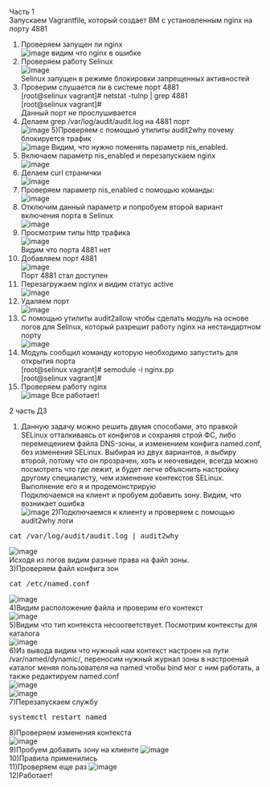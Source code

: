 Часть 1<br>
Запускаем Vagrantfile, который создает ВМ с установленным nginx на порту 4881<br>
1) Проверяем запущен ли nginx<br>
 ![image](https://github.com/ViktorKonovalenko/otus_selinux/assets/32430041/f6437842-b095-4d50-9922-70ac2fb38e17)
видим что nginx в ошибке<br>
2) Проверяем работу Selinux<br>
![image](https://github.com/ViktorKonovalenko/otus_selinux/assets/32430041/91b19115-942c-464e-895d-5e1d935ef2e2)<br>
Selinux запущен в режиме блокировки запрещенных активностей<br>
3) Проверим слушается ли в системе порт 4881<br>
[root@selinux vagrant]# netstat -tulnp | grep 4881<br>
[root@selinux vagrant]#<br>
Данный порт не прослушивается<br>
4) Делаем grep /var/log/audit/audit.log на 4881 порт<br>
   ![image](https://github.com/ViktorKonovalenko/otus_selinux/assets/32430041/a7a5abc5-c167-41d4-8718-a0aa6aa0017c)
5)Проверяем с помощью утилиты audit2why почему блокируется трафик<br>
![image](https://github.com/ViktorKonovalenko/otus_selinux/assets/32430041/abc4aa1c-d99f-445f-8e71-becbf424fae6)
Видим, что нужно поменять параметр nis_enabled.<br>
6) Включаем параметр nis_enabled и перезапускаем nginx<br>
![image](https://github.com/ViktorKonovalenko/otus_selinux/assets/32430041/922ec1be-0d68-4695-b635-cfc4a1bc2129)
7) Делаем curl странички<br>
![image](https://github.com/ViktorKonovalenko/otus_selinux/assets/32430041/fb77e116-ade8-47ed-842e-cf2bee98dc04)
8) Проверяем параметр nis_enabled с помощью команды:<br>
![image](https://github.com/ViktorKonovalenko/otus_selinux/assets/32430041/4e7125bc-7359-4146-8f69-43ba1c97efcb)<br>
9) Отключим данный параметр и попробуем второй вариант включения порта в Selinux<br>
![image](https://github.com/ViktorKonovalenko/otus_selinux/assets/32430041/9d9f6d82-08d2-4ba0-b371-0598446ac9e1)<br>
10) Просмотрим типы http трафика<br>
![image](https://github.com/ViktorKonovalenko/otus_selinux/assets/32430041/6f9b997d-ffc5-47f5-af9a-32ef1223e01c)<br>
Видим что порта 4881 нет<br>
11) Добавляем порт 4881 <br>
![image](https://github.com/ViktorKonovalenko/otus_selinux/assets/32430041/c19e966e-79a9-443d-bd17-ee8c96ff52e5)<br>
Порт 4881 стал доступен<br>
12) Перезагружаем nginx и видим статус active<br>
![image](https://github.com/ViktorKonovalenko/otus_selinux/assets/32430041/8841bd1b-4058-4f0a-a10a-0b06b5f98aca)<br>
13) Удаляем порт<br>
![image](https://github.com/ViktorKonovalenko/otus_selinux/assets/32430041/9c16644f-5b06-48be-8a05-4ebd8225a1af)<br>
14) С помощью утилиты audit2allow чтобы сделать модуль на основе логов для Selinux, который разрешит работу nginx на нестандартном порту<br>
![image](https://github.com/ViktorKonovalenko/otus_selinux/assets/32430041/8cededdd-a510-48a8-8f21-da279ba7289e)<br>
15) Модуль сообщил команду которую необходимо запустить для открытия порта <br>
[root@selinux vagrant]# semodule -i nginx.pp<br>
[root@selinux vagrant]#<br>
16) Проверяем работу nginx<br>
![image](https://github.com/ViktorKonovalenko/otus_selinux/assets/32430041/3ae69b94-8772-47f0-9d14-771fa2cf26b2)
Все работает!


2 часть ДЗ<br>
1) Данную задачу можно решить двумя способами, это правкой SELinux отталкиваясь от конфигов и сохраняя строй ФС, либо перемещением файла DNS-зоны, и изменением конфига named.conf, без изменения SELinux. Выбирая из двух вариантов, я выбиру второй, потому что он прозрачен, хоть и неочевиден, всегда можно посмотреть что где лежит, и будет легче объяснить настройку другому специалисту, чем изменение контекстов SELinux. Выполнение его я и продемонстрирую<br>
Подключаемся на клиент и пробуем добавить зону. Видим, что возникает ошибка<br>
![image](https://github.com/ViktorKonovalenko/otus_selinux/assets/32430041/ec0cd76a-6aa6-4f24-b48a-fb6f9f4f6ae0)
2)Подключаемся к клиенту и проверяем с помощью audit2why логи <br>
<pre>cat /var/log/audit/audit.log | audit2why</pre>
![image](https://github.com/ViktorKonovalenko/otus_selinux/assets/32430041/673d544f-30f1-4002-a52a-f340a0834746)<br>
Исходя из логов видим разные права на файл зоны.<br>
3)Проверяем файл конфига зон 
<pre>cat /etc/named.conf</pre>
![image](https://github.com/ViktorKonovalenko/otus_selinux/assets/32430041/6975bda7-a3f6-4bc3-a1da-9daa2180ff47)<br>
4)Видим расположение файла и проверим его контекст<br>
![image](https://github.com/ViktorKonovalenko/otus_selinux/assets/32430041/3b16929d-7310-4305-8015-a3da62951af3)<br>
5)Видим что тип контекста несоответствует. Посмотрим контексты для каталога<br>
![image](https://github.com/ViktorKonovalenko/otus_selinux/assets/32430041/e2bd1f72-c962-4d75-89c1-2d9cb6e76951)<br>
6)Из вывода видим что нужный нам контекст настроен на пути /var/named/dynamic/, переносим нужный журнал зоны в настроеный каталог меняя пользователя на named чтобы bind мог с ним работать, а также редактируем named.conf<br>
![image](https://github.com/ViktorKonovalenko/otus_selinux/assets/32430041/d63e36fe-3d3d-48d5-839b-70dfdd5e1d1e)<br>
![image](https://github.com/ViktorKonovalenko/otus_selinux/assets/32430041/efc4021d-1012-4cbd-a7ab-ee0b70c83e2e)<br>
7)Перезапускаем службу<br>
<pre>systemctl restart named</pre>
8)Проверяем изменения контекста<br>
![image](https://github.com/ViktorKonovalenko/otus_selinux/assets/32430041/c774caab-f3e3-46d4-a5b6-bbb1899505bd)<br>
9)Пробуем добавить зону на клиенте
![image](https://github.com/ViktorKonovalenko/otus_selinux/assets/32430041/c892ec36-6a47-4228-bbd9-193e5d02d3f8)<br>
10)Правила применились<br>
11)Проверяем еще раз 
![image](https://github.com/ViktorKonovalenko/otus_selinux/assets/32430041/8b74481f-5b9a-4129-9b87-2ce3ac38f419)<br>
12)Работает!




